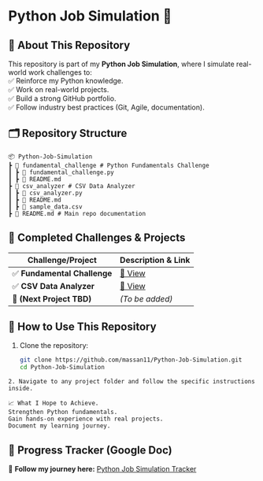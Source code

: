 # **Python Job Simulation 🚀**  

## **📌 About This Repository**  
This repository is part of my **Python Job Simulation**, where I simulate real-world work challenges to:  
✅ Reinforce my Python knowledge.  
✅ Work on real-world projects.  
✅ Build a strong GitHub portfolio.  
✅ Follow industry best practices (Git, Agile, documentation).  

## **🗂️ Repository Structure**  
```
📦 Python-Job-Simulation
┣ 📂 fundamental_challenge # Python Fundamentals Challenge
┃ ┣ 📜 fundamental_challenge.py
┃ ┣ 📜 README.md
┣ 📂 csv_analyzer # CSV Data Analyzer
┃ ┣ 📜 csv_analyzer.py
┃ ┣ 📜 README.md
┃ ┣ 📜 sample_data.csv
┣ 📜 README.md # Main repo documentation
```

## **📌 Completed Challenges & Projects**  
| Challenge/Project | Description & Link |  
|------------------|------------------|  
| ✅ **Fundamental Challenge** | [📂 View](fundamental_challenge/) |  
| ✅ **CSV Data Analyzer** | [📂 View](csv_analyzer/) |  
| 🔄 **(Next Project TBD)** | _(To be added)_ |  

## **🚀 How to Use This Repository**  
1. Clone the repository:  
   ```sh
   git clone https://github.com/massan11/Python-Job-Simulation.git
   cd Python-Job-Simulation

```
2. Navigate to any project folder and follow the specific instructions inside.

📈 What I Hope to Achieve.
Strengthen Python fundamentals.
Gain hands-on experience with real projects.
Document my learning journey.
```
## 🔗 Progress Tracker (Google Doc)  
📄 **Follow my journey here:** [Python Job Simulation Tracker](https://docs.google.com/document/d/1ibdzxZcp_2Zr_hRY8pE7hnPeJvo6Spf5y7FKEfnjTv4/edit?usp=sharing)  
